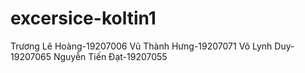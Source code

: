 # excersice-koltin1
Trương Lê Hoàng-19207006
Vũ Thành Hưng-19207071
Võ Lynh Duy-19207065
Nguyễn Tiến Đạt-19207055